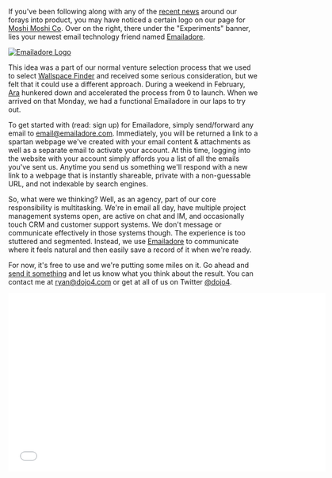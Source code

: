 If you've been following along with any of the [recent news](http://dojo4.com/blog/what-s-up-with-moshi-moshi-co) around our forays into product, you may have noticed a certain logo on our page for [Moshi Moshi Co](http://gomoshimoshi.com/). Over on the right, there under the "Experiments" banner, lies your newest email technology friend named [Emailadore](http://emailadore.com/).

[![Emailadore Logo](http://emailadore.com/images/ea-logo.png)](http://emailadore.com/)

This idea was a part of our normal venture selection process that we used to select [Wallspace Finder](http://wallspacefinder.com/) and received some serious consideration, but we felt that it could use a different approach. During a weekend in February, [Ara](http://dojo4.com/team/ara-t-howard) hunkered down and accelerated the process from 0 to launch. When we arrived on that Monday, we had a functional Emailadore in our laps to try out.

To get started with (read: sign up) for Emailadore, simply send/forward any email to [email@emailadore.com](mailto:email@emailadore.com). Immediately, you will be returned a link to a spartan webpage we've created with your email content & attachments as well as a separate email to activate your account. At this time, logging into the website with your account simply affords you a list of all the emails you've sent us. Anytime you send us something we'll respond with a new link to a webpage that is instantly shareable, private with a non-guessable URL, and not indexable by search engines.

So, what were we thinking? Well, as an agency, part of our core responsibility is multitasking. We're in email all day, have multiple project management systems open, are active on chat and IM, and occasionally touch CRM and customer support systems. We don't message or communicate effectively in those systems though. The experience is too stuttered and segmented. Instead, we use [Emailadore](http://emailadore.com/) to communicate where it feels natural and then easily save a record of it when we're ready.

For now, it's free to use and we're putting some miles on it. Go ahead and [send it something](mailto:email@emailadore.com) and let us know what you think about the result. You can contact me at [ryan@dojo4.com](mailto:ryan@dojo4.com) or get at all of us on Twitter [@dojo4](https://twitter.com/dojo4).

<iframe width="640" height="360" src="//www.youtube-nocookie.com/embed/W1tzURKYFNs" frameborder="0" allowfullscreen></iframe>